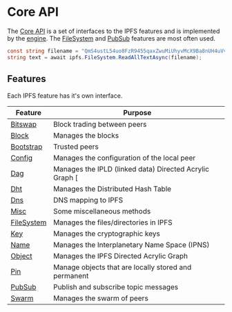 ﻿# Core API

The [Core API](xref:Ipfs.CoreApi.ICoreApi) is a set of interfaces to the IPFS features and is implemented by the 
[engine](xref:Ipfs.Engine.IpfsEngine).  The 
[FileSystem](filesystem.md) and [PubSub]() features are most often used.

```csharp
const string filename = "QmS4ustL54uo8FzR9455qaxZwuMiUhyvMcX9Ba8nUH4uVv/about";
string text = await ipfs.FileSystem.ReadAllTextAsync(filename);
```

## Features

Each IPFS feature has it's own interface.

| Feature | Purpose |
| ------- | ------- |
| [Bitswap](xref:Ipfs.CoreApi.IBitswapApi) | Block trading between peers |
| [Block](xref:Ipfs.CoreApi.IBlockApi) | Manages the blocks |
| [Bootstrap](xref:Ipfs.CoreApi.IBootstrapApi) | Trusted peers |
| [Config](xref:Ipfs.CoreApi.IConfigApi) | Manages the configuration of the local peer |
| [Dag](xref:Ipfs.CoreApi.IDagApi) | Manages the IPLD (linked data) Directed Acrylic Graph [|
| [Dht](xref:Ipfs.CoreApi.IDhtApi) | Manages the Distributed Hash Table |
| [Dns](xref:Ipfs.CoreApi.IDnsApi) | DNS mapping to IPFS |
| [Misc](xref:Ipfs.CoreApi.IGenericApi) | Some miscellaneous methods |
| [FileSystem](filesystem.md) | Manages the files/directories in IPFS |
| [Key](xref:Ipfs.CoreApi.IKeyApi) | Manages the cryptographic keys |
| [Name](xref:Ipfs.CoreApi.INameApi) | Manages the Interplanetary Name Space (IPNS) |
| [Object](xref:Ipfs.CoreApi.IObjectApi) | Manages the IPFS Directed Acrylic Graph |
| [Pin](xref:Ipfs.CoreApi.IPinApi) | Manage objects that are locally stored and permanent |
| [PubSub](xref:Ipfs.CoreApi.IPubSubApi) | Publish and subscribe topic messages |
| [Swarm](xref:Ipfs.CoreApi.ISwarmApi) | Manages the swarm of peers |

